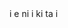 <!DOCTYPE html>
<html lang="ko">
    <head>
        <mata charset="utf-8">
            <title>Hello. Wellcom My World!</title>
        </mata>
    </head>
    <body>
        i e ni i ki ta i
    </body>
</html>
